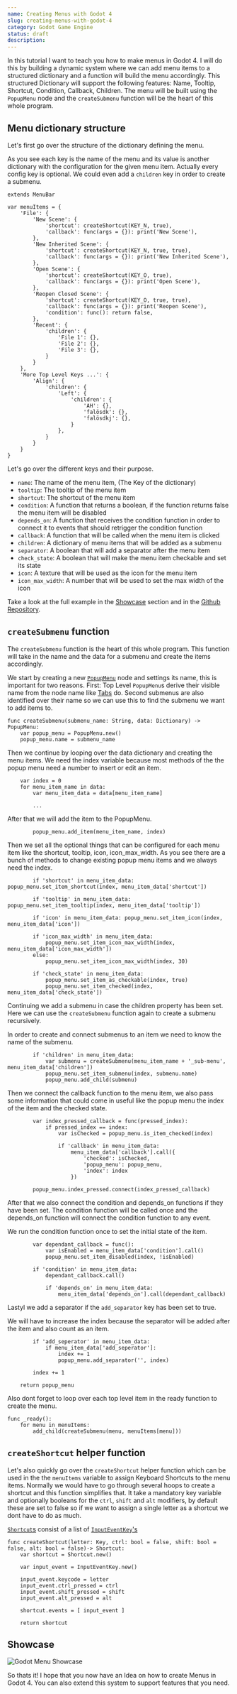 ```yaml
---
name: Creating Menus with Godot 4
slug: creating-menus-with-godot-4
category: Godot Game Engine
status: draft
description: 
---
```


In this tutorial I want to teach you how to make menus in Godot 4. I will do this by building a dynamic system where we can add menu items to a structured dictionary and a function will build the menu accordingly. This structured Dictionary will support the following features: Name, Tooltip, Shortcut, Condition, Callback, Children. The menu will be built using the `PopupMenu` node and the `createSubmenu` function will be the heart of this whole program.

## Menu dictionary structure

Let's first go over the structure of the dictionary defining the menu.

As you see each key is the name of the menu and its value is another dictionary with the configuration for the given menu item. Actually every config key is optional. We could even add a `children` key in order to create a submenu.

```gdscript
extends MenuBar

var menuItems = {
	'File': {
		'New Scene': {
			'shortcut': createShortcut(KEY_N, true),
			'callback': func(args = {}): print('New Scene'),
		},
		'New Inherited Scene': {
			'shortcut': createShortcut(KEY_N, true, true),
			'callback': func(args = {}): print('New Inherited Scene'),
		},
		'Open Scene': {
			'shortcut': createShortcut(KEY_O, true),
			'callback': func(args = {}): print('Open Scene'),
		},
		'Reopen Closed Scene': {
			'shortcut': createShortcut(KEY_O, true, true),
			'callback': func(args = {}): print('Reopen Scene'),
			'condition': func(): return false,
		},
        'Recent': {
            'children': {
                'File 1': {},
                'File 2': {},
                'File 3': {},
            }
        }
    },
    'More Top Level Keys ...': {
		'Align': {
			'children': {
				'Left': {
					'children': {
						'AH': {},
						'falösdk': {},
						'falösdkj': {},
					}
				},
			}
		}
	}
}
```

Let's go over the different keys and their purpose.

- `name`: The name of the menu item, (The Key of the dictionary)
- `tooltip`: The tooltip of the menu item
- `shortcut`: The shortcut of the menu item
- `condition`: A function that returns a boolean, if the function returns false the menu item will be disabled
- `depends_on`: A function that receives the condition function in order to connect it to events that should retrigger the condition function
- `callback`: A function that will be called when the menu item is clicked
- `children`: A dictionary of menu items that will be added as a submenu
- `separator`: A boolean that will add a separator after the menu item
- `check_state`: A boolean that will make the menu item checkable and set its state
- `icon`: A texture that will be used as the icon for the menu item
- `icon_max_width`: A number that will be used to set the max width of the icon

Take a look at the full example in the [Showcase](#showcase) section and in the [Github Repository](https://github.com/Maximinodotpy/articles/blob/main/052%20-%20Creating%20Menus%20with%20Godot%204/MenuBar.gd).


## `createSubmenu` function

The `createSubmenu` function is the heart of this whole program. This function will take in the name and the data for a submenu and create the items accordingly.

We start by creating a new [`PopupMenu`](https://docs.godotengine.org/en/stable/classes/class_popupmenu.html) node and settings its name, this is important for two reasons. First: Top Level `PopupMenu`s derive their visible name from the node name like [Tabs](https://docs.godotengine.org/en/stable/classes/class_tabbar.html) do. Second submenus are also identified over their name so we can use this to find the submenu we want to add items to.

```gdscript
func createSubmenu(submenu_name: String, data: Dictionary) -> PopupMenu:
	var popup_menu = PopupMenu.new()
	popup_menu.name = submenu_name
```

Then we continue by looping over the data dictionary and creating the menu items. We need the index variable because most methods of the the popup menu need a number to insert or edit an item.

```gdscript
	var index = 0
	for menu_item_name in data:
		var menu_item_data = data[menu_item_name]

		...
```

After that we will add the item to the PopupMenu.

```gdscript
		popup_menu.add_item(menu_item_name, index)
```

Then we set all the optional things that can be configured for each menu item like the shortcut, tooltip, icon, icon_max_width. As you see there are a bunch of methods to change existing popup menu items and we always need the index.

```gdscript
		if 'shortcut' in menu_item_data: popup_menu.set_item_shortcut(index, menu_item_data['shortcut'])

		if 'tooltip' in menu_item_data: popup_menu.set_item_tooltip(index, menu_item_data['tooltip'])

		if 'icon' in menu_item_data: popup_menu.set_item_icon(index, menu_item_data['icon'])

		if 'icon_max_width' in menu_item_data:
			popup_menu.set_item_icon_max_width(index, menu_item_data['icon_max_width'])
		else:
			popup_menu.set_item_icon_max_width(index, 30)

		if 'check_state' in menu_item_data:
			popup_menu.set_item_as_checkable(index, true)
			popup_menu.set_item_checked(index, menu_item_data['check_state'])
```

Continuing we add a submenu in case the children property has been set. Here we can use the `createSubmenu` function again to create a submenu recursively.

In order to create and connect submenus to an item we need to know the name of the submenu.

```gdscript
		if 'children' in menu_item_data:
			var submenu = createSubmenu(menu_item_name + '_sub-menu', menu_item_data['children'])
			popup_menu.set_item_submenu(index, submenu.name)
			popup_menu.add_child(submenu)
```

Then we connect the callback function to the menu item, we also pass some information that could come in useful like the popup menu the index of the item and the checked state.

```gdscript
		var index_pressed_callback = func(pressed_index):
			if pressed_index == index:
				var isChecked = popup_menu.is_item_checked(index)

				if 'callback' in menu_item_data:
					menu_item_data['callback'].call({
						'checked': isChecked,
						'popup_menu': popup_menu,
						'index': index
					})

		popup_menu.index_pressed.connect(index_pressed_callback)
```

After that we also connect the condition and depends_on functions if they have been set. The condition function will be called once and the depends_on function will connect the condition function to any event.

We run the condition function once to set the initial state of the item.

```gdscript
		var dependant_callback = func():
			var isEnabled = menu_item_data['condition'].call()
			popup_menu.set_item_disabled(index, !isEnabled)

		if 'condition' in menu_item_data:
			dependant_callback.call()

			if 'depends_on' in menu_item_data:
				menu_item_data['depends_on'].call(dependant_callback)
```

Lastyl we add a separator if the `add_separator` key has been set to true.

We will have to increase the index because the separator will be added after the item and also count as an item.

```gdscript
		if 'add_seperator' in menu_item_data:
			if menu_item_data['add_seperator']:
				index += 1
				popup_menu.add_separator('', index)

		index += 1

	return popup_menu
```

Also dont forget to loop over each top level item in the ready function to create the menu.

```gdscript
func _ready():
	for menu in menuItems:
		add_child(createSubmenu(menu, menuItems[menu]))
```

## `createShortcut` helper function

Let's also quickly go over the `createShortcut` helper function which can be used in the the `menuItems` variable to assign Keyboard Shortcuts to the menu items. Normally we would have to go through several hoops to create a shortcut and this function simplifies that. It take a mandatory key variable and optionally booleans for the `ctrl`, `shift` and `alt` modifiers, by default these are set to false so if we want to assign a single letter as a shortcut we dont have to do as much.

[`Shortcut`s](https://docs.godotengine.org/en/stable/classes/class_shortcut.html) consist of a list of [`InputEventKey`'s](https://docs.godotengine.org/en/stable/classes/class_inputeventkey.html#class-inputeventkey)

```gdscript
func createShortcut(letter: Key, ctrl: bool = false, shift: bool = false, alt: bool = false)-> Shortcut:
	var shortcut = Shortcut.new()

	var input_event = InputEventKey.new()

	input_event.keycode = letter
	input_event.ctrl_pressed = ctrl
	input_event.shift_pressed = shift
	input_event.alt_pressed = alt

	shortcut.events = [ input_event ]

	return shortcut
```

## Showcase

![Godot Menu Showcase](https://raw.githubusercontent.com/Maximinodotpy/articles/main/052%20-%20Creating%20Menus%20with%20Godot%204/_blog/godot_menus_showcase.gif)

So thats it! I hope that you now have an Idea on how to create Menus in Godot 4. You can also extend this system to support features that you need.